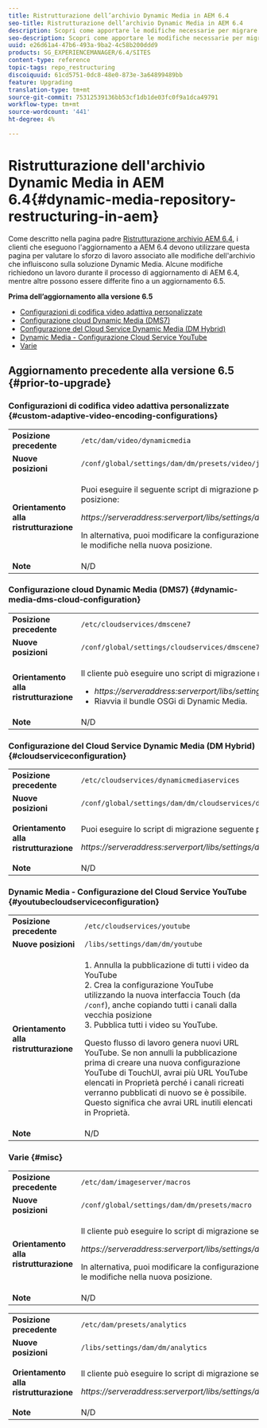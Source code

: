 ```yaml
---
title: Ristrutturazione dell’archivio Dynamic Media in AEM 6.4
seo-title: Ristrutturazione dell’archivio Dynamic Media in AEM 6.4
description: Scopri come apportare le modifiche necessarie per migrare alla nuova struttura dell’archivio in AEM 6.4 per Dynamic Media.
seo-description: Scopri come apportare le modifiche necessarie per migrare alla nuova struttura dell’archivio in AEM 6.4 per Dynamic Media.
uuid: e26d61a4-47b6-493a-9ba2-4c58b200ddd9
products: SG_EXPERIENCEMANAGER/6.4/SITES
content-type: reference
topic-tags: repo_restructuring
discoiquuid: 61cd5751-0dc8-48e0-873e-3a64899489bb
feature: Upgrading
translation-type: tm+mt
source-git-commit: 75312539136bb53cf1db1de03fc0f9a1dca49791
workflow-type: tm+mt
source-wordcount: '441'
ht-degree: 4%

---
```



# Ristrutturazione dell&#39;archivio Dynamic Media in AEM 6.4{#dynamic-media-repository-restructuring-in-aem}

Come descritto nella pagina padre [Ristrutturazione archivio AEM 6.4](/help/sites-deploying/repository-restructuring.md), i clienti che eseguono l&#39;aggiornamento a AEM 6.4 devono utilizzare questa pagina per valutare lo sforzo di lavoro associato alle modifiche dell&#39;archivio che influiscono sulla soluzione Dynamic Media. Alcune modifiche richiedono un lavoro durante il processo di aggiornamento di AEM 6.4, mentre altre possono essere differite fino a un aggiornamento 6.5.

**Prima dell’aggiornamento alla versione 6.5**

* [Configurazioni di codifica video adattiva personalizzate](/help/sites-deploying/dynamicmedia-repository-restructuring-in-aem-6-4.md#custom-adaptive-video-encoding-configurations)
* [Configurazione cloud Dynamic Media (DMS7)](/help/sites-deploying/dynamicmedia-repository-restructuring-in-aem-6-4.md#dynamic-media-dms-cloud-configuration)
* [Configurazione del Cloud Service Dynamic Media (DM Hybrid)](/help/sites-deploying/dynamicmedia-repository-restructuring-in-aem-6-4.md#cloudserviceconfiguration)
* [Dynamic Media - Configurazione Cloud Service YouTube](/help/sites-deploying/dynamicmedia-repository-restructuring-in-aem-6-4.md#youtubecloudserviceconfiguration)
* [Varie](/help/sites-deploying/dynamicmedia-repository-restructuring-in-aem-6-4.md#misc)

## Aggiornamento precedente alla versione 6.5 {#prior-to-upgrade}

### Configurazioni di codifica video adattiva personalizzate {#custom-adaptive-video-encoding-configurations}

<table> 
 <tbody>
  <tr>
   <td><strong>Posizione precedente</strong></td> 
   <td><code>/etc/dam/video/dynamicmedia</code></td> 
  </tr>
  <tr>
   <td><strong>Nuove posizioni</strong></td> 
   <td><code>/conf/global/settings/dam/dm/presets/video/jcr:content</code></td> 
  </tr>
  <tr>
   <td><strong>Orientamento alla ristrutturazione</strong></td> 
   <td><p>Puoi eseguire il seguente script di migrazione per eseguire la migrazione alla nuova posizione:</p> <p><em>https://serveraddress:serverport/libs/settings/dam/dm/presets.migratedmcontent.json</em></p> <p>In alternativa, puoi modificare la configurazione nell’interfaccia utente AEM e salvare le modifiche nella nuova posizione.</p> </td> 
  </tr>
  <tr>
   <td><strong>Note</strong></td> 
   <td>N/D<br /> </td> 
  </tr>
 </tbody>
</table>

### Configurazione cloud Dynamic Media (DMS7) {#dynamic-media-dms-cloud-configuration}

<table> 
 <tbody>
  <tr>
   <td><strong>Posizione precedente</strong></td> 
   <td><code>/etc/cloudservices/dmscene7</code></td> 
  </tr>
  <tr>
   <td><strong>Nuove posizioni</strong></td> 
   <td><code>/conf/global/settings/cloudservices/dmscene7</code></td> 
  </tr>
  <tr>
   <td><strong>Orientamento alla ristrutturazione</strong></td> 
   <td><p>Il cliente può eseguire uno script di migrazione nella posizione seguente:<br /> </p> 
    <ul> 
     <li><em>https://serveraddress:serverport/libs/settings/dam/dm/presets.migratedmcontent.json</em></li> 
     <li>Riavvia il bundle OSGi di Dynamic Media.</li> 
    </ul> </td> 
  </tr>
  <tr>
   <td><strong>Note</strong></td> 
   <td>N/D</td> 
  </tr>
 </tbody>
</table>

### Configurazione del Cloud Service Dynamic Media (DM Hybrid) {#cloudserviceconfiguration}

<table> 
 <tbody>
  <tr>
   <td><strong>Posizione precedente</strong></td> 
   <td><code>/etc/cloudservices/dynamicmediaservices</code></td> 
  </tr>
  <tr>
   <td><strong>Nuove posizioni</strong></td> 
   <td><code>/conf/global/settings/dam/dm/cloudservices/dynamicmediaservices</code></td> 
  </tr>
  <tr>
   <td><strong>Orientamento alla ristrutturazione</strong></td> 
   <td><p>Puoi eseguire lo script di migrazione seguente per allinearlo al modello più recente:</p> <p><em>https://serveraddress:serverport/libs/settings/dam/dm/presets.migratedmcontent.jso</em></p> </td> 
  </tr>
  <tr>
   <td><strong>Note</strong></td> 
   <td>N/D<br /> </td> 
  </tr>
 </tbody>
</table>

### Dynamic Media - Configurazione del Cloud Service YouTube {#youtubecloudserviceconfiguration}

<table> 
 <tbody>
  <tr>
   <td><strong>Posizione precedente</strong></td> 
   <td><code>/etc/cloudservices/youtube</code></td> 
  </tr>
  <tr>
   <td><strong>Nuove posizioni</strong></td> 
   <td><code>/libs/settings/dam/dm/youtube</code></td> 
  </tr>
  <tr>
   <td><strong>Orientamento alla ristrutturazione</strong></td> 
   <td><p>1. Annulla la pubblicazione di tutti i video da YouTube<br /> 2. Crea la configurazione YouTube utilizzando la nuova interfaccia Touch (da <code>/conf</code>), anche copiando tutti i canali dalla vecchia posizione<br /> 3. Pubblica tutti i video su YouTube.</p> <p>Questo flusso di lavoro genera nuovi URL YouTube. Se non annulli la pubblicazione prima di creare una nuova configurazione YouTube di TouchUI, avrai più URL YouTube elencati in Proprietà perché i canali ricreati verranno pubblicati di nuovo se è possibile. Questo significa che avrai URL inutili elencati in Proprietà.</p> </td> 
  </tr>
  <tr>
   <td><strong>Note</strong></td> 
   <td>N/D<br /> </td> 
  </tr>
 </tbody>
</table>

### Varie {#misc}

<table> 
 <tbody>
  <tr>
   <td><strong>Posizione precedente</strong></td> 
   <td><code>/etc/dam/imageserver/macros</code></td> 
  </tr>
  <tr>
   <td><strong>Nuove posizioni</strong></td> 
   <td><code>/conf/global/settings/dam/dm/presets/macro</code></td> 
  </tr>
  <tr>
   <td><strong>Orientamento alla ristrutturazione</strong></td> 
   <td><p>Il cliente può eseguire lo script di migrazione seguente.</p> <p><em>https://serveraddress:serverport/libs/settings/dam/dm/presets.migratedmcontent.json</em></p> <p>In alternativa, puoi modificare la configurazione nell’interfaccia utente AEM e salvare le modifiche nella nuova posizione.</p> </td> 
  </tr>
  <tr>
   <td><strong>Note</strong></td> 
   <td>N/D</td> 
  </tr>
 </tbody>
</table>

<table> 
 <tbody>
  <tr>
   <td><strong>Posizione precedente</strong></td> 
   <td><code>/etc/dam/presets/analytics</code></td> 
  </tr>
  <tr>
   <td><strong>Nuove posizioni</strong></td> 
   <td><code>/libs/settings/dam/dm/analytics</code></td> 
  </tr>
  <tr>
   <td><strong>Orientamento alla ristrutturazione</strong></td> 
   <td><p>Il cliente può eseguire lo script di migrazione seguente.</p> <p><em>https://serveraddress:serverport/libs/settings/dam/dm/presets.migratedmcontent.json</em></p> </td> 
  </tr>
  <tr>
   <td><strong>Note</strong></td> 
   <td>N/D</td> 
  </tr>
 </tbody>
</table>

